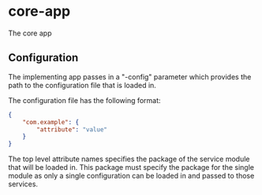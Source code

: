 # core-app

The core app

## Configuration

The implementing app passes in a "-config" parameter which provides the path to the configuration file that is loaded in.

The configuration file has the following format:

```json
{
    "com.example": {
        "attribute": "value"
    }
}
```

The top level attribute names specifies the package of the service module that will be loaded in.  This package must specify the package for the single module as only a single configuration can be loaded in and passed to those services.
